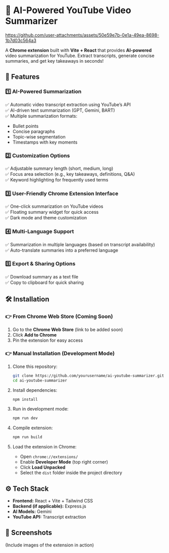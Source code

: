 # 🎥 AI-Powered YouTube Video Summarizer

https://github.com/user-attachments/assets/50e59e7b-0e1a-49ea-8698-1b7d03c564a3

A **Chrome extension** built with **Vite + React** that provides **AI-powered** video summarization for YouTube. Extract transcripts, generate concise summaries, and get key takeaways in seconds!

## 🚀 Features

### 1️⃣ AI-Powered Summarization
✅ Automatic video transcript extraction using YouTube’s API  
✅ AI-driven text summarization (GPT, Gemini, BART)  
✅ Multiple summarization formats:
   - Bullet points
   - Concise paragraphs
   - Topic-wise segmentation
   - Timestamps with key moments  

### 2️⃣ Customization Options
✅ Adjustable summary length (short, medium, long)  
✅ Focus area selection (e.g., key takeaways, definitions, Q&A)  
✅ Keyword highlighting for frequently used terms  

### 3️⃣ User-Friendly Chrome Extension Interface
✅ One-click summarization on YouTube videos  
✅ Floating summary widget for quick access  
✅ Dark mode and theme customization  

### 4️⃣ Multi-Language Support
✅ Summarization in multiple languages (based on transcript availability)  
✅ Auto-translate summaries into a preferred language  

### 5️⃣ Export & Sharing Options
✅ Download summary as a text file  
✅ Copy to clipboard for quick sharing  

## 🛠 Installation

### 👉 From Chrome Web Store (Coming Soon)
1. Go to the **Chrome Web Store** (link to be added soon)
2. Click **Add to Chrome**
3. Pin the extension for easy access

### 👉 Manual Installation (Development Mode)
1. Clone this repository:
   ```sh
   git clone https://github.com/yourusername/ai-youtube-summarizer.git
   cd ai-youtube-summarizer
   ```
2. Install dependencies:
   ```sh
   npm install
   ```
3. Run in development mode:
   ```sh
   npm run dev
   ```

3. Compile extension:
   ```sh
   npm run build 
   ```
4. Load the extension in Chrome:
   - Open `chrome://extensions/`
   - Enable **Developer Mode** (top right corner)
   - Click **Load Unpacked**
   - Select the `dist` folder inside the project directory

## ⚙️ Tech Stack
- **Frontend:** React + Vite + Tailwind CSS
- **Backend (if applicable):** Express.js
- **AI Models:**  Gemini
- **YouTube API:** Transcript extraction

## 📸 Screenshots
(Include images of the extension in action)


